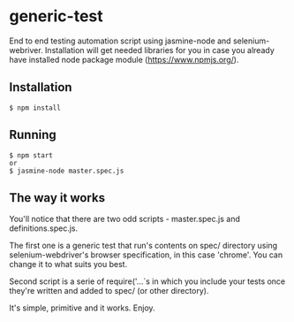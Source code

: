 generic-test
=========

End to end testing automation script using jasmine-node and selenium-webriver.
Installation will get needed libraries for you in case you already have installed node package module (https://www.npmjs.org/).

## Installation
    $ npm install
    
## Running
    $ npm start
    or
    $ jasmine-node master.spec.js

## The way it works

You'll notice that there are two odd scripts - master.spec.js and definitions.spec.js. 

The first one is a generic test that run's contents on spec/ directory using selenium-webdriver's browser specification, in this case 'chrome'. You can change it to what suits you best. 

Second script is a serie of require('...`s in which you include your tests once they're written and added to spec/ (or other directory).

It's simple, primitive and it works. Enjoy.